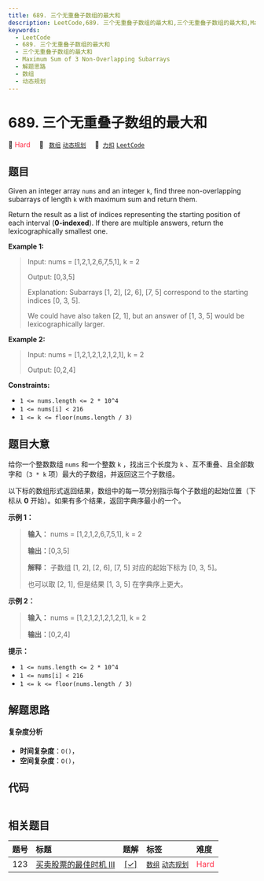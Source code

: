 ```yaml
---
title: 689. 三个无重叠子数组的最大和
description: LeetCode,689. 三个无重叠子数组的最大和,三个无重叠子数组的最大和,Maximum Sum of 3 Non-Overlapping Subarrays,解题思路,数组,动态规划
keywords:
  - LeetCode
  - 689. 三个无重叠子数组的最大和
  - 三个无重叠子数组的最大和
  - Maximum Sum of 3 Non-Overlapping Subarrays
  - 解题思路
  - 数组
  - 动态规划
---
```


# 689. 三个无重叠子数组的最大和

🔴 <font color=#ff334b>Hard</font>&emsp; 🔖&ensp; [`数组`](/tag/array.md) [`动态规划`](/tag/dynamic-programming.md)&emsp; 🔗&ensp;[`力扣`](https://leetcode.cn/problems/maximum-sum-of-3-non-overlapping-subarrays) [`LeetCode`](https://leetcode.com/problems/maximum-sum-of-3-non-overlapping-subarrays)

## 题目

Given an integer array `nums` and an integer `k`, find three non-overlapping
subarrays of length `k` with maximum sum and return them.

Return the result as a list of indices representing the starting position of
each interval (**0-indexed**). If there are multiple answers, return the
lexicographically smallest one.



**Example 1:**

> Input: nums = [1,2,1,2,6,7,5,1], k = 2
> 
> Output: [0,3,5]
> 
> Explanation: Subarrays [1, 2], [2, 6], [7, 5] correspond to the starting indices [0, 3, 5].
> 
> We could have also taken [2, 1], but an answer of [1, 3, 5] would be lexicographically larger.

**Example 2:**

> Input: nums = [1,2,1,2,1,2,1,2,1], k = 2
> 
> Output: [0,2,4]

**Constraints:**

  * `1 <= nums.length <= 2 * 10^4`
  * `1 <= nums[i] < 216`
  * `1 <= k <= floor(nums.length / 3)`


## 题目大意

给你一个整数数组 `nums` 和一个整数 `k` ，找出三个长度为 `k` 、互不重叠、且全部数字和（`3 * k`
项）最大的子数组，并返回这三个子数组。

以下标的数组形式返回结果，数组中的每一项分别指示每个子数组的起始位置（下标从 **0** 开始）。如果有多个结果，返回字典序最小的一个。



**示例 1：**

> 
> 
> 
> 
> 
> **输入：** nums = [1,2,1,2,6,7,5,1], k = 2
> 
> **输出：**[0,3,5]
> 
> **解释：** 子数组 [1, 2], [2, 6], [7, 5] 对应的起始下标为 [0, 3, 5]。
> 
> 也可以取 [2, 1], 但是结果 [1, 3, 5] 在字典序上更大。
> 
> 

**示例 2：**

> 
> 
> 
> 
> 
> **输入：** nums = [1,2,1,2,1,2,1,2,1], k = 2
> 
> **输出：**[0,2,4]
> 
> 



**提示：**

  * `1 <= nums.length <= 2 * 10^4`
  * `1 <= nums[i] < 216`
  * `1 <= k <= floor(nums.length / 3)`


## 解题思路

#### 复杂度分析

- **时间复杂度**：`O()`，
- **空间复杂度**：`O()`，

## 代码

```javascript

```

## 相关题目

<!-- prettier-ignore -->
| 题号 | 标题 | 题解 | 标签 | 难度 |
| :------: | :------ | :------: | :------ | :------ |
| 123 | [买卖股票的最佳时机 III](https://leetcode.com/problems/best-time-to-buy-and-sell-stock-iii) | [[✓]](/problem/0123.md) |  [`数组`](/tag/array.md) [`动态规划`](/tag/dynamic-programming.md) | <font color=#ff334b>Hard</font> |